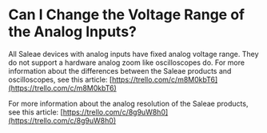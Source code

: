 # Can I Change the Voltage Range of the Analog Inputs?

All Saleae devices with analog inputs have fixed analog voltage range. They do not support a hardware analog zoom like oscilloscopes do. For more information about the differences between the Saleae products and oscilloscopes, see this article: [https://trello.com/c/m8M0kbT6](https://trello.com/c/m8M0kbT6)

For more information about the analog resolution of the Saleae products, see this article: [https://trello.com/c/8g9uW8h0](https://trello.com/c/8g9uW8h0)

